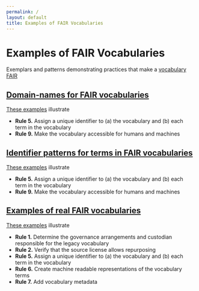 ```yaml
---
permalink: /
layout: default
title: Examples of FAIR Vocabularies
---
```


# Examples of FAIR Vocabularies 
Exemplars and patterns demonstrating practices that make a [vocabulary FAIR](https://fairvocabularies.github.io/)

## [Domain-names for FAIR vocabularies](./domains) 

[These examples](./domains) illustrate
- **Rule 5.** Assign a unique identifier to (a) the vocabulary and (b) each term in the vocabulary
- **Rule 9.** Make the vocabulary accessible for humans and machines 

## [Identifier patterns for terms in FAIR vocabularies](./identifiers)

[These examples](./identifiers) illustrate
- **Rule 5.** Assign a unique identifier to (a) the vocabulary and (b) each term in the vocabulary
- **Rule 9.** Make the vocabulary accessible for humans and machines 

## [Examples of real FAIR vocabularies](./vocabularies)

[These examples](./vocabularies) illustrate
- **Rule 1.** Determine the governance arrangements and custodian responsible for the legacy vocabulary
- **Rule 2.** Verify that the source license allows repurposing
- **Rule 5.** Assign a unique identifier to (a) the vocabulary and (b) each term in the vocabulary
- **Rule 6.** Create machine readable representations of the vocabulary terms
- **Rule 7.** Add vocabulary metadata 

